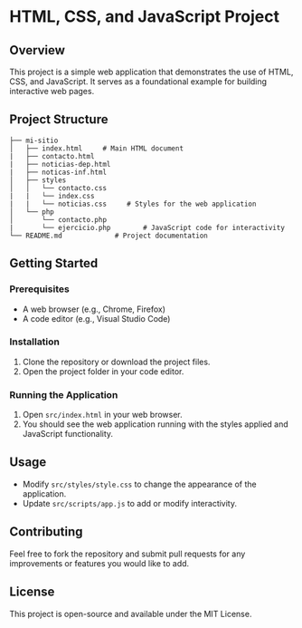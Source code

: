 # HTML, CSS, and JavaScript Project

## Overview
This project is a simple web application that demonstrates the use of HTML, CSS, and JavaScript. It serves as a foundational example for building interactive web pages.

## Project Structure
```
├── mi-sitio
│   ├── index.html     # Main HTML document
|   ├── contacto.html
|   ├── noticias-dep.html
|   ├── noticas-inf.html 
│   ├── styles
│   │   └── contacto.css
|   |   └── index.css
|   |   └── noticias.css     # Styles for the web application
│   └── php
│       └── contacto.php
|       └── ejercicio.php        # JavaScript code for interactivity
└── README.md             # Project documentation
```

## Getting Started

### Prerequisites
- A web browser (e.g., Chrome, Firefox)
- A code editor (e.g., Visual Studio Code)

### Installation
1. Clone the repository or download the project files.
2. Open the project folder in your code editor.

### Running the Application
1. Open `src/index.html` in your web browser.
2. You should see the web application running with the styles applied and JavaScript functionality.

## Usage
- Modify `src/styles/style.css` to change the appearance of the application.
- Update `src/scripts/app.js` to add or modify interactivity.

## Contributing
Feel free to fork the repository and submit pull requests for any improvements or features you would like to add.

## License
This project is open-source and available under the MIT License.
